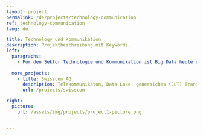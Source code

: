 ```yaml
---
layout: project
permalink: /de/projects/technology-communication
ref: technology-communication
lang: de

title: Technology und Kommunikation
description: Projektbeschreibung mit Keywords.
left:
  paragraphs:
    - Für den Sektor Technologie und Kommunikation ist Big Data heute ein wichtiger Enabaler und ein wertvolles Asset. Scigility AG hilft Kunden in diesem Sektor Big Data optimal zu nutzen. Aber lassen wir doch unsere Kunden sprechen:
 
  more_projects:
    - title: Swisscom AG
      description: Telekommunikaton, Data Lake, genersiches (ELT) Transformationsframework, Continuous Integration, Data Warehouse Integration
      url: /projects/swisscom

right:
  picture:
    url: /assets/img/projects/project1-picture.png


---
```

